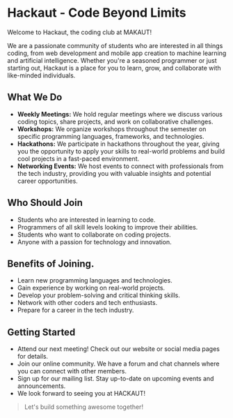 # Hackaut - Code Beyond Limits
Welcome to Hackaut, the coding club at MAKAUT!

We are a passionate community of students who are interested in all things coding, from web development and mobile app creation to machine learning and artificial intelligence. Whether you're a seasoned programmer or just starting out, Hackaut is a place for you to learn, grow, and collaborate with like-minded individuals.

## What We Do

- **Weekly Meetings:** We hold regular meetings where we discuss various coding topics, share projects, and work on collaborative challenges.
- **Workshops:** We organize workshops throughout the semester on specific programming languages, frameworks, and technologies.
- **Hackathons:** We participate in hackathons throughout the year, giving you the opportunity to apply your skills to real-world problems and build cool projects in a fast-paced environment.
- **Networking Events:** We host events to connect with professionals from the tech industry, providing you with valuable insights and potential career opportunities.

## Who Should Join

- Students who are interested in learning to code.
- Programmers of all skill levels looking to improve their abilities.
- Students who want to collaborate on coding projects.
- Anyone with a passion for technology and innovation.

## Benefits of Joining.

- Learn new programming languages and technologies.
- Gain experience by working on real-world projects.
- Develop your problem-solving and critical thinking skills.
- Network with other coders and tech enthusiasts.
- Prepare for a career in the tech industry.

## Getting Started

- Attend our next meeting! Check out our website or social media pages for details.
- Join our online community. We have a forum and chat channels where you can connect with other members.
- Sign up for our mailing list. Stay up-to-date on upcoming events and announcements.
- We look forward to seeing you at HACKAUT!

> Let's build something awesome together!
